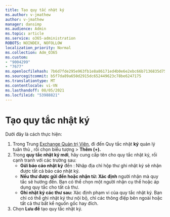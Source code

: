 ```yaml
---
title: Tạo quy tắc nhật ký
ms.author: v-jmathew
author: v-jmathew
manager: dansimp
ms.audience: Admin
ms.topic: article
ms.service: o365-administration
ROBOTS: NOINDEX, NOFOLLOW
localization_priority: Normal
ms.collection: Adm_O365
ms.custom:
- "9004299"
- "7677"
ms.openlocfilehash: 7b6d7fde295e963fb1e8a86171ed4b0e6e2ebc66b7136835d75f5f8c1b19f9de
ms.sourcegitcommit: b5f7da89a650d2915dc652449623c78be6247175
ms.translationtype: MT
ms.contentlocale: vi-VN
ms.lasthandoff: 08/05/2021
ms.locfileid: "53988821"
---
```

# <a name="create-a-journal-rule"></a>Tạo quy tắc nhật ký

Dưới đây là cách thực hiện:

1. Trong Trung [Exchange Quản trị Viên](https://go.microsoft.com/fwlink/p/?linkid=2059104), đi đến Quy tắc nhật **ký** quản lý tuân thủ , rồi chọn biểu tượng  >   **Thêm (+).**
2. Trong **quy tắc nhật ký mới**, hãy cung cấp tên cho quy tắc nhật ký, rồi cạnh tranh với các trường sau:  
    - **Gửi báo cáo nhật ký** đến : Nhập địa chỉ hộp thư ghi nhật ký sẽ nhận được tất cả báo cáo nhật ký.  
    - **Nếu thư được gửi đến hoặc nhận từ: Xác định** người nhận mà quy tắc sẽ hướng đến. Bạn có thể chọn một người nhận cụ thể hoặc áp dụng quy tắc cho tất cả thư.  
    - **Ghi nhật ký các thư sau:** Xác định phạm vi của quy tắc nhật ký. Bạn chỉ có thể ghi nhật ký thư nội bộ, chỉ các thông điệp bên ngoài hoặc tất cả thư bất kể nguồn gốc hay đích.
3. Chọn **Lưu để** tạo quy tắc nhật ký.
